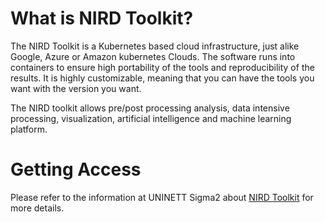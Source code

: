 # What is NIRD Toolkit?
The NIRD Toolkit is a Kubernetes based cloud infrastructure, just alike Google, Azure or Amazon kubernetes Clouds. The software runs into containers to ensure high portability of the tools and reproducibility of the results. It is highly customizable, meaning that you can have the tools you want with the version you want.

The NIRD toolkit allows pre/post processing analysis, data intensive processing, visualization, artificial intelligence and machine learning platform.

# Getting Access

Please refer to the information at UNINETT Sigma2 about [NIRD Toolkit](https://www.sigma2.no/nird-toolkit) for more details.

